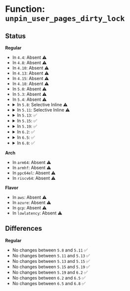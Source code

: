 # Function: <code>unpin_user_pages_dirty_lock</code>

## Status
<b>Regular</b>
<ul>
<li>
In <code>4.4</code>: Absent ⚠️
</li>
<li>
In <code>4.8</code>: Absent ⚠️
</li>
<li>
In <code>4.10</code>: Absent ⚠️
</li>
<li>
In <code>4.13</code>: Absent ⚠️
</li>
<li>
In <code>4.15</code>: Absent ⚠️
</li>
<li>
In <code>4.18</code>: Absent ⚠️
</li>
<li>
In <code>5.0</code>: Absent ⚠️
</li>
<li>
In <code>5.3</code>: Absent ⚠️
</li>
<li>
In <code>5.4</code>: Absent ⚠️
</li>
<li>
<details>
<summary>In <code>5.8</code>: Selective Inline ⚠️</summary>

```c
void unpin_user_pages_dirty_lock(struct page **pages, long unsigned int npages, bool make_dirty);
```

**Collision:** Unique Global

**Inline:** Selective

**Transformation:** False

**Instances:**

```
In mm/gup.c (ffffffff81287c30)
Location: mm/gup.c:273
Inline: True
Direct callers:
  - mm/process_vm_access.c:process_vm_rw_single_vec
  - mm/process_vm_access.c:process_vm_rw_single_vec
  - drivers/vfio/vfio_iommu_type1.c:vfio_pin_page_external
  - drivers/vfio/vfio_iommu_type1.c:vfio_unpin_pages_remote
  - drivers/vfio/vfio_iommu_type1.c:vfio_pin_pages_remote
  - drivers/vfio/vfio_iommu_type1.c:vfio_pin_pages_remote
  - net/xdp/xdp_umem.c:xdp_umem_reg
  - net/xdp/xdp_umem.c:xdp_umem_pin_pages
  - net/xdp/xdp_umem.c:xdp_umem_release_deferred
```
**Symbols:**

```
ffffffff81287c30-ffffffff81287cba: unpin_user_pages_dirty_lock (STB_GLOBAL)
```
</details>
</li>
<li>
<details>
<summary>In <code>5.11</code>: Selective Inline ⚠️</summary>

```c
void unpin_user_pages_dirty_lock(struct page **pages, long unsigned int npages, bool make_dirty);
```

**Collision:** Unique Global

**Inline:** Selective

**Transformation:** False

**Instances:**

```
In mm/gup.c (ffffffff81291a90)
Location: mm/gup.c:239
Inline: True
Direct callers:
  - drivers/vfio/vfio_iommu_type1.c:vfio_iommu_type1_pin_pages
  - drivers/vfio/vfio_iommu_type1.c:vfio_pin_page_external
  - drivers/vfio/vfio_iommu_type1.c:vfio_unpin_pages_remote
  - drivers/vfio/vfio_iommu_type1.c:vfio_pin_pages_remote
  - drivers/vfio/vfio_iommu_type1.c:vfio_pin_pages_remote
  - net/xdp/xdp_umem.c:xdp_umem_reg
  - net/xdp/xdp_umem.c:xdp_umem_pin_pages
  - net/xdp/xdp_umem.c:xdp_put_umem
  - net/xdp/xdp_umem.c:xdp_umem_release_deferred
```
**Symbols:**

```
ffffffff81291a90-ffffffff81291b1f: unpin_user_pages_dirty_lock (STB_GLOBAL)
```
</details>
</li>
<li>
<details>
<summary>In <code>5.13</code>: ✅</summary>

```c
void unpin_user_pages_dirty_lock(struct page **pages, long unsigned int npages, bool make_dirty);
```

**Collision:** Unique Global

**Inline:** No

**Transformation:** False

**Instances:**

```
In mm/gup.c (ffffffff81297140)
Location: mm/gup.c:319
Inline: False
Direct callers:
  - drivers/vfio/vfio_iommu_type1.c:vfio_unpin_pages_remote
  - drivers/vfio/vfio_iommu_type1.c:vfio_batch_unpin
  - net/xdp/xdp_umem.c:xdp_umem_reg
  - net/xdp/xdp_umem.c:xdp_umem_pin_pages
  - net/xdp/xdp_umem.c:xdp_put_umem
  - net/xdp/xdp_umem.c:xdp_umem_release_deferred
```
**Symbols:**

```
ffffffff81297140-ffffffff81297285: unpin_user_pages_dirty_lock (STB_GLOBAL)
```
</details>
</li>
<li>
<details>
<summary>In <code>5.15</code>: ✅</summary>

```c
void unpin_user_pages_dirty_lock(struct page **pages, long unsigned int npages, bool make_dirty);
```

**Collision:** Unique Global

**Inline:** No

**Transformation:** False

**Instances:**

```
In mm/gup.c (ffffffff812d7af0)
Location: mm/gup.c:331
Inline: False
Direct callers:
  - drivers/vfio/vfio_iommu_type1.c:vfio_unpin_pages_remote
  - drivers/vfio/vfio_iommu_type1.c:vfio_batch_unpin
  - net/xdp/xdp_umem.c:xdp_umem_reg
  - net/xdp/xdp_umem.c:xdp_umem_reg
  - net/xdp/xdp_umem.c:xdp_put_umem
  - net/xdp/xdp_umem.c:xdp_umem_release_deferred
```
**Symbols:**

```
ffffffff812d7af0-ffffffff812d7c35: unpin_user_pages_dirty_lock (STB_GLOBAL)
```
</details>
</li>
<li>
<details>
<summary>In <code>5.19</code>: ✅</summary>

```c
void unpin_user_pages_dirty_lock(struct page **pages, long unsigned int npages, bool make_dirty);
```

**Collision:** Unique Global

**Inline:** No

**Transformation:** False

**Instances:**

```
In mm/gup.c (ffffffff813376d0)
Location: mm/gup.c:299
Inline: False
Direct callers:
  - drivers/vfio/vfio_iommu_type1.c:vfio_iommu_type1_pin_pages
  - drivers/vfio/vfio_iommu_type1.c:vfio_iommu_type1_pin_pages
  - drivers/vfio/vfio_iommu_type1.c:vfio_unpin_pages_remote
  - drivers/vfio/vfio_iommu_type1.c:vfio_pin_pages_remote
  - drivers/vfio/vfio_iommu_type1.c:vfio_pin_pages_remote
  - drivers/vfio/vfio_iommu_type1.c:vfio_batch_unpin
  - net/xdp/xdp_umem.c:xdp_umem_reg
  - net/xdp/xdp_umem.c:xdp_umem_pin_pages
  - net/xdp/xdp_umem.c:xdp_put_umem
  - net/xdp/xdp_umem.c:xdp_umem_release_deferred
```
**Symbols:**

```
ffffffff813376d0-ffffffff8133787f: unpin_user_pages_dirty_lock (STB_GLOBAL)
```
</details>
</li>
<li>
<details>
<summary>In <code>6.2</code>: ✅</summary>

```c
void unpin_user_pages_dirty_lock(struct page **pages, long unsigned int npages, bool make_dirty);
```

**Collision:** Unique Global

**Inline:** No

**Transformation:** False

**Instances:**

```
In mm/gup.c (ffffffff813aedc0)
Location: mm/gup.c:314
Inline: False
Direct callers:
  - net/xdp/xdp_umem.c:xdp_umem_reg
  - net/xdp/xdp_umem.c:xdp_umem_reg
  - net/xdp/xdp_umem.c:xdp_put_umem
  - net/xdp/xdp_umem.c:xdp_umem_release_deferred
```
**Symbols:**

```
ffffffff813aedc0-ffffffff813aef6f: unpin_user_pages_dirty_lock (STB_GLOBAL)
```
</details>
</li>
<li>
<details>
<summary>In <code>6.5</code>: ✅</summary>

```c
void unpin_user_pages_dirty_lock(struct page **pages, long unsigned int npages, bool make_dirty);
```

**Collision:** Unique Global

**Inline:** No

**Transformation:** False

**Instances:**

```
In mm/gup.c (ffffffff813e3390)
Location: mm/gup.c:358
Inline: False
Direct callers:
  - kernel/trace/trace_events_user.c:user_event_enabler_write
  - net/xdp/xdp_umem.c:xdp_umem_reg
  - net/xdp/xdp_umem.c:xdp_umem_reg
  - net/xdp/xdp_umem.c:xdp_put_umem
  - net/xdp/xdp_umem.c:xdp_umem_release_deferred
```
**Symbols:**

```
ffffffff813e3390-ffffffff813e3544: unpin_user_pages_dirty_lock (STB_GLOBAL)
```
</details>
</li>
<li>
<details>
<summary>In <code>6.8</code>: ✅</summary>

```c
void unpin_user_pages_dirty_lock(struct page **pages, long unsigned int npages, bool make_dirty);
```

**Collision:** Unique Global

**Inline:** No

**Transformation:** False

**Instances:**

```
In mm/gup.c (ffffffff8140dbc0)
Location: mm/gup.c:358
Inline: False
Direct callers:
  - kernel/trace/trace_events_user.c:user_event_enabler_write
  - net/xdp/xdp_umem.c:xdp_umem_reg
  - net/xdp/xdp_umem.c:xdp_umem_reg
  - net/xdp/xdp_umem.c:xdp_put_umem
  - net/xdp/xdp_umem.c:xdp_umem_release_deferred
```
**Symbols:**

```
ffffffff8140dbc0-ffffffff8140dd6e: unpin_user_pages_dirty_lock (STB_GLOBAL)
```
</details>
</li>
</ul>
<b>Arch</b>
<ul>
<li>
In <code>arm64</code>: Absent ⚠️
</li>
<li>
In <code>armhf</code>: Absent ⚠️
</li>
<li>
In <code>ppc64el</code>: Absent ⚠️
</li>
<li>
In <code>riscv64</code>: Absent ⚠️
</li>
</ul>
<b>Flavor</b>
<ul>
<li>
In <code>aws</code>: Absent ⚠️
</li>
<li>
In <code>azure</code>: Absent ⚠️
</li>
<li>
In <code>gcp</code>: Absent ⚠️
</li>
<li>
In <code>lowlatency</code>: Absent ⚠️
</li>
</ul>

## Differences
<b>Regular</b>
<ul>
<li>
No changes between <code>5.8</code> and <code>5.11</code> ✅
</li>
<li>
No changes between <code>5.11</code> and <code>5.13</code> ✅
</li>
<li>
No changes between <code>5.13</code> and <code>5.15</code> ✅
</li>
<li>
No changes between <code>5.15</code> and <code>5.19</code> ✅
</li>
<li>
No changes between <code>5.19</code> and <code>6.2</code> ✅
</li>
<li>
No changes between <code>6.2</code> and <code>6.5</code> ✅
</li>
<li>
No changes between <code>6.5</code> and <code>6.8</code> ✅
</li>
</ul>
